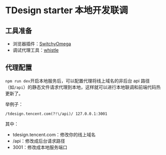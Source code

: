 # TDesign starter 本地开发联调

## 工具准备

- 浏览器插件：[SwitchyOmega](https://chrome.google.com/webstore/detail/proxy-switchyomega/padekgcemlokbadohgkifijomclgjgif?hl=zh-CNhttps://chrome.google.com/webstore/detail/proxy-switchyomega/padekgcemlokbadohgkifijomclgjgif?hl=zh-CN)
- 调试代理工具：[whistle](https://wproxy.org/whistle/)

## 代理配置

`npm run dev`开启本地服务后，可以配置代理将线上域名的非后台 api 路径（如`/api`）的静态文件请求代理到本地，这样就可以进行本地联调和前端代码热更新了。

举例子：

```
/tdesign.tencent.com(?!\/api)/ 127.0.0.1:3001
```

其中：

- tdesign.tencent.com：修改你的线上域名
- /api：修改成后台请求路径
- 3001：修改成本地服务端口
